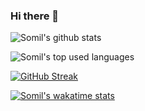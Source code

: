 ### Hi there 👋

<!--
**somil24/somil24** is a ✨ _special_ ✨ repository because its `README.md` (this file) appears on your GitHub profile.

Here are some ideas to get you started:

- 🔭 I’m currently working on ...
- 🌱 I’m currently learning ...
- 👯 I’m looking to collaborate on ...
- 🤔 I’m looking for help with ...
- 💬 Ask me about ...
- 📫 How to reach me: ...
- 😄 Pronouns: ...
- ⚡ Fun fact: ...
-->
![Somil's github stats](https://github-readme-stats.vercel.app/api?username=somil24&count_private=true&show_icons=true&theme=algolia&hide=contribs,issues)

![Somil's top used languages](https://github-readme-stats.vercel.app/api/top-langs/?username=somil24&layout=compact&theme=algolia)

[![GitHub Streak](http://github-readme-streak-stats.herokuapp.com?user=somil24&theme=algolia&date_format=M%20j%5B%2C%20Y%5D)](https://git.io/streak-stats)

[![Somil's wakatime stats](https://github-readme-stats.vercel.app/api/wakatime?username=somil24&theme=algolia)](https://github.com/anuraghazra/github-readme-stats)
